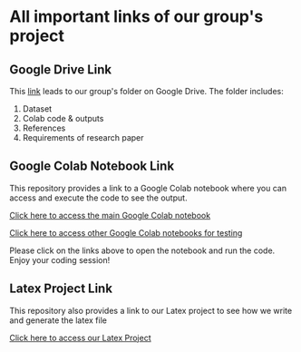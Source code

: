 # All important links of our group's project

## Google Drive Link
This [link](https://drive.google.com/drive/folders/1S31YhLA_Iu8iAhXKo3WASu915s5--brO?usp=sharing) leads to our group's folder on Google Drive. The folder includes:

1. Dataset
2. Colab code & outputs
3. References
4. Requirements of research paper

## Google Colab Notebook Link

This repository provides a link to a Google Colab notebook where you can access and execute the code to see the output.

[Click here to access the main Google Colab notebook](https://colab.research.google.com/drive/1HB5k4h5YW4wLl59lJZijj4QcP-sdsFBj?usp=sharing)

[Click here to access other Google Colab notebooks for testing](https://drive.google.com/drive/folders/1pe-d4Qw-RLl0dZCFeWX4194Lv3kp-5Js?usp=drive_link)

Please click on the links above to open the notebook and run the code. Enjoy your coding session!


## Latex Project Link

This repository also provides a link to our Latex project to see how we write and generate the latex file

[Click here to access our Latex Project](https://www.overleaf.com/read/vwjjzmwpjmhm#ac8e91)
